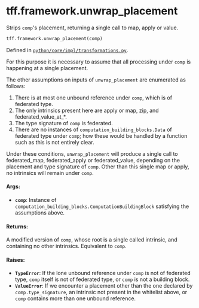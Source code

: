 <div itemscope itemtype="http://developers.google.com/ReferenceObject">
<meta itemprop="name" content="tff.framework.unwrap_placement" />
<meta itemprop="path" content="Stable" />
</div>

# tff.framework.unwrap_placement

Strips `comp`'s placement, returning a single call to map, apply or value.

```python
tff.framework.unwrap_placement(comp)
```

Defined in
[`python/core/impl/transformations.py`](http://github.com/tensorflow/federated/tree/master/tensorflow_federated/python/core/impl/transformations.py).

<!-- Placeholder for "Used in" -->

For this purpose it is necessary to assume that all processing under `comp` is
happening at a single placement.

The other assumptions on inputs of `unwrap_placement` are enumerated as follows:

1.  There is at most one unbound reference under `comp`, which is of federated
    type.
2.  The only intrinsics present here are apply or map, zip, and
    federated_value_at_*.
3.  The type signature of `comp` is federated.
4.  There are no instances of `computation_building_blocks.Data` of federated
    type under `comp`; how these would be handled by a function such as this is
    not entirely clear.

Under these conditions, `unwrap_placement` will produce a single call to
federated_map, federated_apply or federated_value, depending on the placement
and type signature of `comp`. Other than this single map or apply, no intrinsics
will remain under `comp`.

#### Args:

*   <b>`comp`</b>: Instance of
    `computation_building_blocks.ComputationBuildingBlock` satisfying the
    assumptions above.

#### Returns:

A modified version of `comp`, whose root is a single called intrinsic, and
containing no other intrinsics. Equivalent to `comp`.

#### Raises:

*   <b>`TypeError`</b>: If the lone unbound reference under `comp` is not of
    federated type, `comp` itself is not of federated type, or `comp` is not a
    building block.
*   <b>`ValueError`</b>: If we encounter a placement other than the one declared
    by `comp.type_signature`, an intrinsic not present in the whitelist above,
    or `comp` contains more than one unbound reference.
